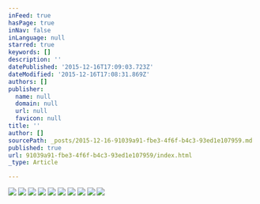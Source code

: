 ```yaml
---
inFeed: true
hasPage: true
inNav: false
inLanguage: null
starred: true
keywords: []
description: ''
datePublished: '2015-12-16T17:09:03.723Z'
dateModified: '2015-12-16T17:08:31.869Z'
authors: []
publisher:
  name: null
  domain: null
  url: null
  favicon: null
title: ''
author: []
sourcePath: _posts/2015-12-16-91039a91-fbe3-4f6f-b4c3-93ed1e107959.md
published: true
url: 91039a91-fbe3-4f6f-b4c3-93ed1e107959/index.html
_type: Article

---
```

![](https://the-grid-user-content.s3-us-west-2.amazonaws.com/84d81e90-a753-4450-ac47-c76479398c3a.jpg)
![](https://the-grid-user-content.s3-us-west-2.amazonaws.com/0cb43b09-9803-4da6-b63e-ca3abf3a963e.png)
![](https://the-grid-user-content.s3-us-west-2.amazonaws.com/556ea143-70ff-49ee-88a9-5f2f59fdada7.jpg)
![](https://the-grid-user-content.s3-us-west-2.amazonaws.com/c7fb15b0-3451-47c4-8aa1-7e3f815eff69.png)
![](https://the-grid-user-content.s3-us-west-2.amazonaws.com/b7cdfedc-a7c3-412b-8608-57e89bf0e21b.jpg)
![](https://the-grid-user-content.s3-us-west-2.amazonaws.com/84ab7a73-eda2-4085-94cb-9620f3e44ce7.jpg)
![](https://the-grid-user-content.s3-us-west-2.amazonaws.com/bc913f43-91ac-4e44-ae33-144befa80eea.jpg)
![](https://the-grid-user-content.s3-us-west-2.amazonaws.com/d6a38d6e-93b9-4501-a160-2417645eb83f.jpg)
![](https://the-grid-user-content.s3-us-west-2.amazonaws.com/556179a6-062e-4d5f-a46d-fa6059154fee.jpg)
![](https://the-grid-user-content.s3-us-west-2.amazonaws.com/b02c3ba9-8b34-4a72-821d-b5ae3c1b333c.jpg)